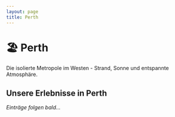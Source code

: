 ```yaml
---
layout: page
title: Perth
---
```


# 🏖️ Perth

Die isolierte Metropole im Westen - Strand, Sonne und entspannte Atmosphäre.

## Unsere Erlebnisse in Perth

*Einträge folgen bald...*